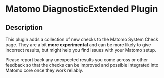 # Matomo DiagnosticExtended Plugin

## Description

This plugin adds a collection of new checks to the Matomo System Check page. They are a bit **more experimental** and can be more likely to give incorrect results, but might help you find issues with your Matomo setup.

Please report back any unexpected results you come across or other feedback so that the checks can be improved and possible integrated into Matomo core once they work reliably.
